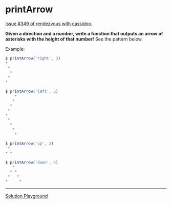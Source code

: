 # printArrow

[issue #349 of rendezvous with cassidoo.](https://buttondown.email/cassidoo/archive/all-creative-people-want-to-do-the-unexpected/)

**Given a direction and a number, write a function that outputs an arrow of asterisks with the height of that number!**
See the pattern below.

Example:

```ts
$ printArrow('right', 3)
*
 *
  *
 *
*

$ printArrow('left', 5)
    *
   *
  *
 *
*
 *
  *
   *
    *

$ printArrow('up', 2)
 *
* *

$ printArrow('down', 4)
   *
  * *
 *   *
*     *
```

---

[Solution Playground](https://tsplay.dev/m3q2jw)

